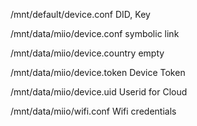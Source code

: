 /mnt/default/device.conf
DID, Key

/mnt/data/miio/device.conf
symbolic link

/mnt/data/miio/device.country
empty

/mnt/data/miio/device.token
Device Token 

/mnt/data/miio/device.uid
Userid for Cloud

/mnt/data/miio/wifi.conf
Wifi credentials
